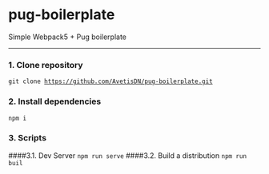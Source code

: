 # pug-boilerplate
Simple Webpack5 + Pug boilerplate

<hr/>

### 1. Clone repository
<code>git clone https://github.com/AvetisDN/pug-boilerplate.git
</code>
### 2. Install dependencies
<code>npm i</code>
### 3. Scripts
####3.1. Dev Server
<code>npm run serve</code>
####3.2. Build a distribution
<code>npm run buil</code>
 
 
